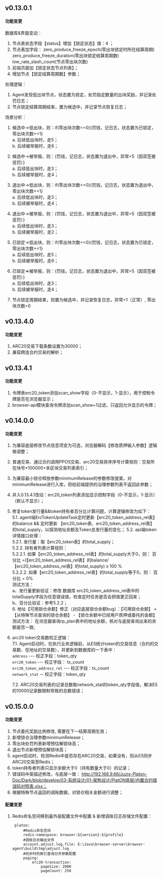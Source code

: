 ## v0.13.0.1
#### 功能变更
数据库&界面变动：  
1. 节点表状态字段【status】增加【锁定状态】值：4 ；
2. 节点表加字段：
    zero_produce_freeze_epoch(零出块锁定时所在结算周期)
    zero_produce_freeze_duration(零出块锁定结算周期数)
    low_rate_slash_count(节点零出块次数)
3. 前端页面加【锁定状态节点列表】；
4. 增加节点【锁定结算周期数】参数；

处理逻辑：  
1. Agent发现低出块节点，状态置为锁定，处罚指定数量的出块奖励，并记录处罚日志；
2. 节点锁定结算周期结束，置为候选中，并记录节点恢复日志；

场景分析：
1. 候选中->低出块，则：if(零出块次数==0){罚钱，记日志，状态置为已锁定，零出块次数+=1}  
    a. 后续低出块时，走5；  
    b. 后续被举报时，走6；  
2. 候选中->被举报，则：{罚钱，记日志，状态置为退出中，异常=5（因双签被惩罚）}  
    a. 后续低出块时，走3；  
    b. 后续被举报时，走4；  
3. 退出中->低出块，则：if(零出块次数==0){罚钱，记日志，状态置为退出中，零出块次数+=1}  
    a. 后续低出块时，走3；  
    b. 后续被举报时，走4；  
4. 退出中->被举报，则：{罚钱，记日志，状态置为退出中，异常=5（因双签被惩罚）}  
    a. 后续低出块时，走3；  
    b. 后续被举报时，走2；  
5. 已锁定->低出块，则：if(零出块次数==0){罚钱，记日志，状态置为已锁定，零出块次数+=1}  
    a. 后续低出块时，走5；  
    b. 后续被举报时，走6；  
6. 已锁定=>被举报，则：{罚钱，记日志，状态置为退出中，异常=5（因双签被惩罚）}  
    a. 后续低出块时，走3；  
    b. 后续被举报时，走4；  
    
7. 节点锁定周期结束，则置为候选中，并记录恢复日志，异常=1（正常）, 零出块次数=0

## v0.13.4.0
#### 功能变更
1. ARC20交易下载条数设置为30000；
2. 兼容跨连合约交易的解析；

## v0.13.4.1
#### 功能变更
1. 令牌表erc20_token添加scan_show字段（0-不显示，1-显示），用于控制令牌是否在浏览器显示；
2. browser-api模块查询令牌添加scan_show=1过滤，只返回允许显示的令牌；

## v0.14.0.0
#### 功能变更
1. 为兼容底层修改节点信息项变为可选，浏览器解码【修改质押输入参数】逻辑做调整；  
2. 普通交易、通过合约调用PPOS交易、arc20交易排序序号计算规则：交易所在块号*100000+本区块交易列表索引；  
3. 为兼容最小锁仓释放参数minimumRelease的参数修改提案，对minimumRelease进行入库，但给前端提供的治理参数列表不返回此参数；  
4. 并入0.13.4.1改动：erc20_token列表添加显示控制字段（0-不显示，1-显示）（默认不显示）；  
5. 修复token发行量&&token持有者百分比计算问题，计算逻辑修改为如下：  
    5.1. agent端ErcTokenUpdateTask定时更新【erc20_token_address_rel表】的balance && 定时更新 【erc20_token表、erc20_token_address_rel表】的total_supply，以探测地址余额及Token总发行量的变化； 
    5.2. api端token详情接口处理：  
        5.2.1. 发行量：取【erc20_token表】的total_supply；    
        5.2.2. 持有者列表计算规则：  
        5.2.2.1. 如果【erc20_token_address_rel表】的total_supply大于0，则： 百分比 =(【erc20_token_address_rel表】的balance/【erc20_token_address_rel表】的total_supply) x 100 %  
        5.2.2.2. 如果【erc20_token_address_rel表】的total_supply等于0，则： 百分比 = 0%    
        测试方法：  
        a、发行量更新验证：修改 数据库 erc20_token_address_rel表中的 totalSupply字段为任意错误值，检查定时任务是否会把值更正回来；  
        b、百分比验证：参考5.2.2；  
    6. 地址【可用锁仓余额】修正（对应底层锁仓余额bug）：【可用锁仓余额】 = 【从特殊节点查询的锁仓余额】 - 【锁仓余额中已经用户质押或委托的金额】  
    测试方法： 在浏览器查询rp_plan表中的地址余额，核对与底层查询出来的余额是否一致;  
7. arc20 token交易数校正逻辑：  
    7.1. Agent启动时，在执行业务逻辑前，从ES统计token的交易信息（合约的交易数、在地址的交易数），并更新到数据库的一下表中：  
        `address`      ---   校正字段：token_qty  
        `erc20_token`  --- 校正字段： tx_count  
        `erc20_token_address_rel`  --- 校正字段：tx_count  
        `network_stat`   -- 校正字段：token_qty  

    7.2. ARC20交易列表的记录总数取network_stat的token_qty字段值，解决ES的10000记录数限制导致的总数错误；  

## v0.15.0.0
#### 功能变更
1. 节点委托奖励比例修改, 需要在下一结算周期生效；  
2. 新增锁仓治理参数minimumRelease；  
3. 零出块处罚列表新增预估解锁块高；   
4. 退出节点新增预估解锁块高；    
5. agent启动时，检测Redis中是否存在ARC20交易，如果没有，则从ES同步ARC20交易至Redis；
6. token持有者列表只显示余额大于0（持有数量大于0）的记录；  
7. 错误码中英描述修改，与底层一致： http://192.168.9.66/Juzix-Platon-Doc/Dark/blob/develop/03-系统设计/01-架构设计/PlatON底层/内置合约错误码对照表.xlsx；
8. 根据特殊节点返回的调账数据，对锁仓相关金额进行调整；

#### 配置变更
1. Redis命名空间移到最外层配置文件中配置 & 新增调账日志存储文件配置：
   ```
    platon:
        #Redis命名空间
        redis-namespace: browser:${version}:${profile}
        #调账日志输出文件
        account.adjust.log.file: E:\Java\browser-server\browser-agent\build\tmp\adjust.log
        #同步时的索引查询分页参数配置
        paging:
            erc20-transaction:
                pageSize: 2000
                pageCount: 250
   ```

   
